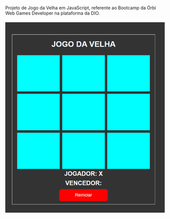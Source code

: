 Projeto de Jogo da Velha em JavaScript, referente ao Bootcamp da Órbi Web Games Developer na plataforma da DIO.

<div><img src="./logo.png"></div>